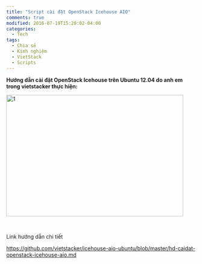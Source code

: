 ```yaml
---
title: "Script cài đặt OpenStack Icehouse AIO"
comments: true
modified: 2016-07-19T15:20:02-04:00
categories: 
  - Tech
tags: 
  - Chia sẻ
  - Kinh nghiệm
  - VietStack
  - Scripts
---
```

<strong>Hướng dẫn cài đặt OpenStack Icehouse trên Ubuntu 12.04 do anh em trong vietstacker thực hiện:</strong>

<a href="https://vietstack.files.wordpress.com/2014/07/1.png"><img class="aligncenter  wp-image-296" src="http://vietstack.files.wordpress.com/2014/07/1.png" alt="1" width="469" height="321" /></a>

&nbsp;

Link hướng dẫn chi tiết

https://github.com/vietstacker/icehouse-aio-ubuntu/blob/master/hd-caidat-openstack-icehouse-aio.md
